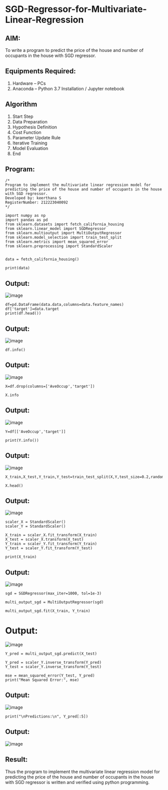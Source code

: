 # SGD-Regressor-for-Multivariate-Linear-Regression

## AIM:
To write a program to predict the price of the house and number of occupants in the house with SGD regressor.

## Equipments Required:
1. Hardware – PCs
2. Anaconda – Python 3.7 Installation / Jupyter notebook

## Algorithm
1. Start Step
2. Data Preparation 
3. Hypothesis Definition
4. Cost Function
5. Parameter Update Rule
6. Iterative Training
7. Model Evaluation
8. End

## Program:
```
/*
Program to implement the multivariate linear regression model for predicting the price of the house and number of occupants in the house with SGD regressor.
Developed by: keerthana S
RegisterNumber: 212223040092 
*/

```
```
import numpy as np
import pandas as pd
from sklearn.datasets import fetch_california_housing
from sklearn.linear_model import SGDRegressor
from sklearn.multioutput import MultiOutputRegressor
from sklearn.model_selection import train_test_split
from sklearn.metrics import mean_squared_error
from sklearn.preprocessing import StandardScaler


```
```
data = fetch_california_housing()
```
```
print(data)
```
## Output:
![image](https://github.com/user-attachments/assets/91d870d3-c4ce-4b1d-bcd4-4ea4002982bb)
```
df=pd.DataFrame(data.data,columns=data.feature_names)
df['target']=data.target
print(df.head())
```
## Output:
![image](https://github.com/user-attachments/assets/e6ed3499-aacf-41e9-890b-b8805331929f)
```
df.info()

```
## Output:
![image](https://github.com/user-attachments/assets/109efd14-480b-4d57-8e5d-6719da4821db)
```
X=df.drop(columns=['AveOccup','target'])

```
```
X.info

```
## Output:
![image](https://github.com/user-attachments/assets/d40daf0b-9173-4aae-bd07-0c5b54228d99)
```
Y=df[['AveOccup','target']]
```
```
print(Y.info())
```
## Output:
![image](https://github.com/user-attachments/assets/dc1363db-1857-4710-9156-877e20ddac12)
```
X_train,X_test,Y_train,Y_test=train_test_split(X,Y,test_size=0.2,random_state=1)
```
```
X.head()
```
## Output:
![image](https://github.com/user-attachments/assets/ea2ea688-0ecc-4875-a9da-ee3541ad4d12)
```
scaler_X = StandardScaler()
scaler_Y = StandardScaler()

X_train = scaler_X.fit_transform(X_train)
X_test = scaler_X.transform(X_test)
Y_train = scaler_Y.fit_transform(Y_train)
Y_test = scaler_Y.fit_transform(Y_test)
```
```
print(X_train)
```
## Output:
![image](https://github.com/user-attachments/assets/d2d8213c-aebd-4329-a375-7dc898949895)
```
sgd = SGDRegressor(max_iter=1000, tol=1e-3)
```
```
multi_output_sgd = MultiOutputRegressor(sgd)

```
```
multi_output_sgd.fit(X_train, Y_train)
```
# Output:
![image](https://github.com/user-attachments/assets/9f973489-65cd-4e32-8f78-53ad9d107f5f)

```
Y_pred = multi_output_sgd.predict(X_test)
```
```
Y_pred = scaler_Y.inverse_transform(Y_pred)
Y_test = scaler_Y.inverse_transform(Y_test)
```
```
mse = mean_squared_error(Y_test, Y_pred)
print("Mean Squared Error:", mse)
```
## Output:
![image](https://github.com/user-attachments/assets/7fe7ab85-ea54-462b-9cff-2fde37e432f7)
```
print("\nPredictions:\n", Y_pred[:5])
```
## Output:
![image](https://github.com/user-attachments/assets/ea4f0bd2-91cb-40fe-b4ee-5d1a69f9a2af)

## Result:
Thus the program to implement the multivariate linear regression model for predicting the price of the house and number of occupants in the house with SGD regressor is written and verified using python programming.

